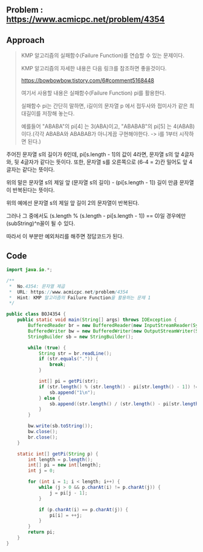 ## Problem : https://www.acmicpc.net/problem/4354

## Approach

> KMP 알고리즘의 실패함수(Failure Function)를 연습할 수 있는 문제이다.
>
> KMP 알고리즘의 자세한 내용은 다음 링크를 참조하면 좋을것이다.
>
> https://bowbowbow.tistory.com/6#comment5168448
>
> 여기서 사용할 내용은 실패함수(Failure Function) pi를 활용한다.
>
> 실패함수 pi는 간단히 말하면, i길이의 문자열 p 에서 접두사와 접미사가 같은 최대길이를 저장해 놓는다.
>
> 예를들어 "ABABA"의 pi[4] 는 3(ABA)이고, "ABABAB"의 pi[5] 는 4(ABAB)이다.(각각 ABABA와 ABABAB가 아니게끔 구현해야한다. -> i를 1부터 시작하면 된다.)

주어진 문자열 s의 길이가 6인데, pi[s.length - 1]의 값이 4라면, 문자열 s의 앞 4글자와, 뒷 4글자가 같다는 뜻이다.
또한, 문자열 s를 오른쪽으로 (6-4 = 2)칸 밀어도 앞 4글자는 같다는 뜻이다. 

위의 말은 문자열 s의 제일 앞 (문자열 s의 길이) - (pi[s.length - 1]) 길이 만큼 문자열이 반복된다는 뜻이다.

위의 예에선 문자열 s의 제일 앞 길이 2의 문자열이 반복된다.



그러나 그 중에서도 (s.length % (s.length - pi[s.length - 1]) == 0)일 경우에만 (subString)^n꼴이 될 수 있다.

따라서 이 부분만 예외처리를 해주면 정답코드가 된다.

## Code

```java
import java.io.*;

/**
 *  No.4354: 문자열 제곱
 *  URL: https://www.acmicpc.net/problem/4354
 *  Hint: KMP 알고리즘의 Failure Function을 활용하는 문제 1
 */

public class BOJ4354 {
    public static void main(String[] args) throws IOException {
        BufferedReader br = new BufferedReader(new InputStreamReader(System.in));
        BufferedWriter bw = new BufferedWriter(new OutputStreamWriter(System.out));
        StringBuilder sb = new StringBuilder();

        while (true) {
            String str = br.readLine();
            if (str.equals(".")) {
                break;
            }

            int[] pi = getPi(str);
            if (str.length() % (str.length() - pi[str.length() - 1]) != 0) {
                sb.append("1\n");
            } else {
                sb.append((str.length() / (str.length() - pi[str.length() - 1])) + "\n");
            }
        }

        bw.write(sb.toString());
        bw.close();
        br.close();
    }

    static int[] getPi(String p) {
        int length = p.length();
        int[] pi = new int[length];
        int j = 0;

        for (int i = 1; i < length; i++) {
            while (j > 0 && p.charAt(i) != p.charAt(j)) {
                j = pi[j - 1];
            }

            if (p.charAt(i) == p.charAt(j)) {
                pi[i] = ++j;
            }
        }
        return pi;
    }
}

```

